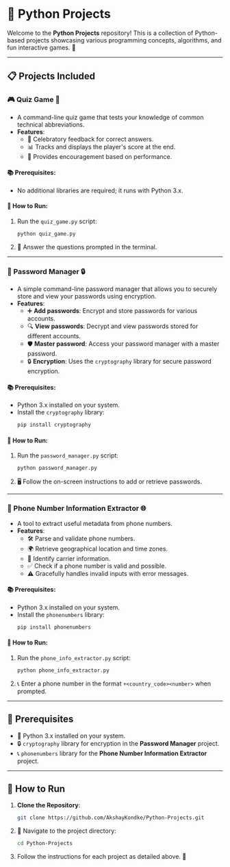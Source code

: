 # 🐍 Python Projects

Welcome to the **Python Projects** repository! This is a collection of Python-based projects showcasing various programming concepts, algorithms, and fun interactive games. 🎉

---

## 📋 Projects Included

### 🎮 Quiz Game 🧠
- A command-line quiz game that tests your knowledge of common technical abbreviations.
- **Features**:
  - 🎉 Celebratory feedback for correct answers.
  - 📊 Tracks and displays the player's score at the end.
  - 💪 Provides encouragement based on performance.

#### 📚 Prerequisites:
- No additional libraries are required; it runs with Python 3.x.

#### 🚀 How to Run:
1. Run the `quiz_game.py` script:
   ```bash
   python quiz_game.py
   ```
2. 📝 Answer the questions prompted in the terminal.

---

### 🔐 Password Manager 🔒
- A simple command-line password manager that allows you to securely store and view your passwords using encryption.
- **Features**:
  - ➕ **Add passwords**: Encrypt and store passwords for various accounts.
  - 🔍 **View passwords**: Decrypt and view passwords stored for different accounts.
  - 🛡 **Master password**: Access your password manager with a master password.
  - 🔒 **Encryption**: Uses the `cryptography` library for secure password encryption.

#### 📚 Prerequisites:
- Python 3.x installed on your system.
- Install the `cryptography` library:
  ```bash
  pip install cryptography
  ```

#### 🚀 How to Run:
1. Run the `password_manager.py` script:
   ```bash
   python password_manager.py
   ```
2. 🖥 Follow the on-screen instructions to add or retrieve passwords.

---

### 📱 Phone Number Information Extractor 🌐
- A tool to extract useful metadata from phone numbers.
- **Features**:
  - 🛠 Parse and validate phone numbers.
  - 🌍 Retrieve geographical location and time zones.
  - 📡 Identify carrier information.
  - ✅ Check if a phone number is valid and possible.
  - ⚠️ Gracefully handles invalid inputs with error messages.

#### 📚 Prerequisites:
- Python 3.x installed on your system.
- Install the `phonenumbers` library:
  ```bash
  pip install phonenumbers
  ```

#### 🚀 How to Run:
1. Run the `phone_info_extractor.py` script:
   ```bash
   python phone_info_extractor.py
   ```
2. 📞 Enter a phone number in the format `+<country_code><number>` when prompted.

---

## 🔧 Prerequisites
- 🐍 Python 3.x installed on your system.
- 🔒 `cryptography` library for encryption in the **Password Manager** project.
- 📞 `phonenumbers` library for the **Phone Number Information Extractor** project.

---

## 🚀 How to Run
1. **Clone the Repository**:
   ```bash
   git clone https://github.com/AkshayKondke/Python-Projects.git
   ```
2. 📂 Navigate to the project directory:
   ```bash
   cd Python-Projects
   ```
3. Follow the instructions for each project as detailed above. 📜
